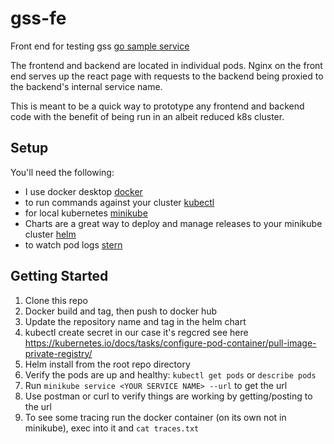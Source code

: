 # gss-fe
Front end for testing gss [go sample service](https://github.com/eugenekatsov/gss)

The frontend and backend are located in individual pods. Nginx on the front end serves up the react page with requests to the backend being proxied to the backend's internal service name.

This is meant to be a quick way to prototype any frontend and backend code with the benefit of being run in an albeit reduced k8s cluster.

## Setup

You'll need the following:
* I use docker desktop [docker]()
* to run commands against your cluster [kubectl]()
* for local kubernetes [minikube]()
* Charts are a great way to deploy and manage releases to your minikube cluster [helm]()
* to watch pod logs [stern](https://github.com/stern/stern)


## Getting Started

1. Clone this repo
2. Docker build and tag, then push to docker hub
4. Update the repository name and tag in the helm chart
5. kubectl create secret in our case it's regcred see here https://kubernetes.io/docs/tasks/configure-pod-container/pull-image-private-registry/
6. Helm install from the root repo directory
7. Verify the pods are up and healthy: `kubectl get pods` or `describe pods`
8. Run `minikube service <YOUR SERVICE NAME> --url` to get the url
9. Use postman or curl to verify things are working by getting/posting to the url
10. To see some tracing run the docker container (on its own not in minikube), exec into it and `cat traces.txt`




